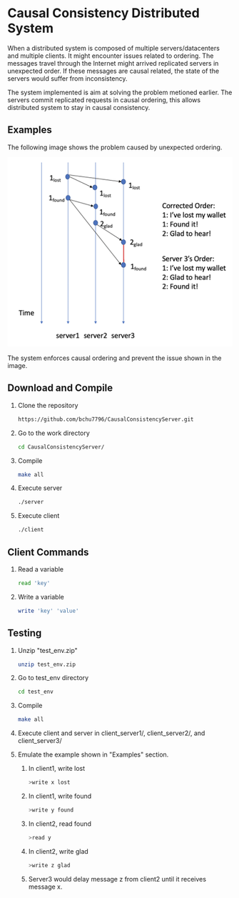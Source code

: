 # Causal Consistency Distributed System
When a distributed system is composed of multiple servers/datacenters and multiple clients. It might encounter issues related to ordering. The messages travel through the Internet might arrived replicated servers in unexpected order. If these messages are causal related, the state of the servers would suffer from inconsistency.

The system implemented is aim at solving the problem metioned earlier. The servers commit replicated requests in causal ordering, this allows distributed system to stay in causal consistency.

## Examples
The following image shows the problem caused by unexpected ordering.

![Test Image 1](./images/example.png)

The system enforces causal ordering and prevent the issue shown in the image.

## Download and Compile
1. Clone the repository

    ``` bash
    https://github.com/bchu7796/CausalConsistencyServer.git
    ```

2. Go to the work directory

    ```bash
    cd CausalConsistencyServer/
    ```

3. Compile

    ``` bash 
    make all 
    ```

4. Execute server

    ```bash
    ./server
    ```

5. Execute client

    ```bash
    ./client
    ```
## Client Commands
1. Read a variable

    ```bash
    read 'key'
    ```

2. Write a variable

    ```bash
    write 'key' 'value' 
    ```

## Testing
1. Unzip "test_env.zip"
    ``` bash
    unzip test_env.zip
    ```
2. Go to test_env directory
    ``` bash
    cd test_env
    ```
3. Compile
    ``` bash
    make all
    ```
4. Execute client and server in client_server1/, client_server2/, and client_server3/

5. Emulate the example shown in "Examples" section.
    1. In client1, write lost
        ``` bash
        >write x lost
        ```
    2. In client1, write found
        ``` bash
        >write y found
        ```
    3. In client2, read found
        ``` bash
        >read y
        ```
    4. In client2, write glad
        ``` bash
        >write z glad
        ```
    5. Server3 would delay message z from client2 until it receives message x.

